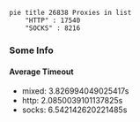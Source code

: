 
```mermaid
pie title 26838 Proxies in list
    "HTTP" : 17540
    "SOCKS" : 8216
```

### Some Info
#### Average Timeout

- mixed: 3.826994049025417s
- http: 2.0850039101137825s
- socks: 6.542142620221485s